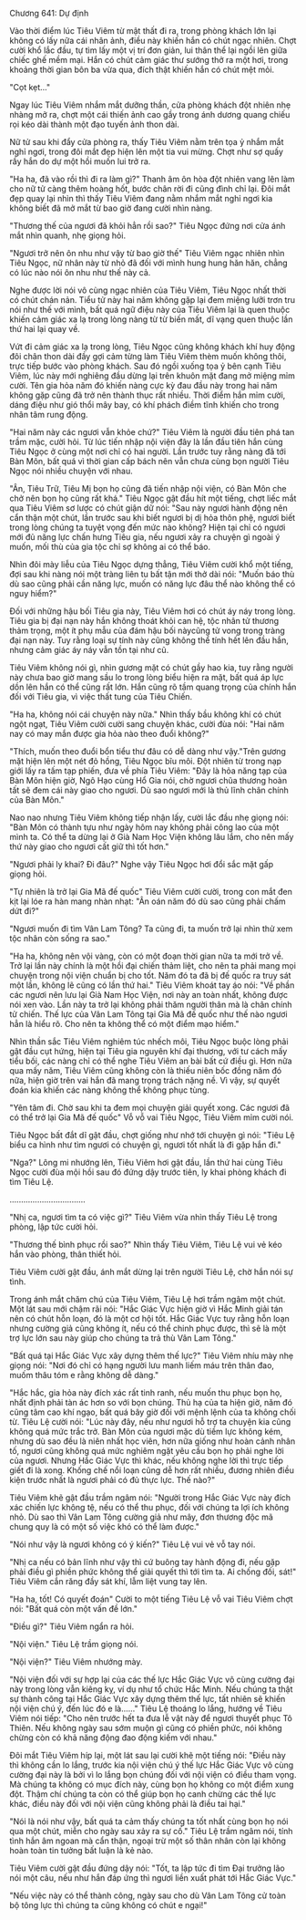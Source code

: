 




Chương 641: Dự định


Vào thời điểm lúc Tiêu Viêm từ mật thất đi ra, trong phòng khách lớn lại không có lấy nữa cái nhân ảnh, điều này khiến hắn có chút ngạc nhiên. Chợt cười khổ lắc đầu, tự tìm lấy một vị trí đơn giản, lui thân thể lại ngồi lên giữa chiếc ghế mềm mại. Hắn có chút cảm giác thư sướng thở ra một hơi, trong khoảng thời gian bôn ba vừa qua, đích thật khiến hắn có chút mệt mỏi.

"Cọt kẹt..."

Ngay lúc Tiêu Viêm nhắm mắt dưỡng thần, cửa phòng khách đột nhiên nhẹ nhàng mở ra, chợt một cái thiến ảnh cao gầy trong ánh dương quang chiếu rọi kéo dài thành một đạo tuyến ảnh thon dài.

Nữ tử sau khi đẩy cửa phòng ra, thấy Tiêu Viêm nằm trên tọa ỷ nhắm mắt nghỉ ngơi, trong đôi mắt đẹp hiện lên một tia vui mừng. Chợt như sợ quấy rầy hắn do dự một hồi muốn lui trở ra.

"Ha ha, đã vào rồi thì đi ra làm gì?" Thanh âm ôn hòa đột nhiên vang lên làm cho nữ tử càng thêm hoàng hốt, bước chân rời đi cũng đình chỉ lại. Đôi mắt đẹp quay lại nhìn thì thấy Tiêu Viêm đang nằm nhắm mắt nghỉ ngơi kia không biết đã mở mắt từ bao giờ đang cười nhìn nàng.

"Thương thế của ngươi đã khỏi hẳn rồi sao?" Tiêu Ngọc đứng nơi cửa ánh mắt nhìn quanh, nhẹ giọng hỏi.

"Ngươi trở nên ôn nhu như vậy từ bao giờ thế" Tiêu Viêm ngạc nhiên nhìn Tiêu Ngọc, nữ nhân này từ nhỏ đã đối với mình hung hung hăn hăn, chẳng có lúc nào nói ôn nhu như thế này cả.

Nghe được lời nói vô cùng ngạc nhiên của Tiêu Viêm, Tiêu Ngọc nhất thời có chút chán nản. Tiểu tử này hai năm không gặp lại đem miệng lưỡi trơn tru nói như thế với mình, bất quá ngữ điệu này của Tiêu Viêm lại là quen thuộc khiến cảm giác xa lạ trong lòng nàng từ từ biến mất, dĩ vạng quen thuộc lần thứ hai lại quay về.

Vứt đi cảm giác xa lạ trong lòng, Tiêu Ngọc cũng không khách khí huy động đôi chân thon dài đầy gợi cảm từng làm Tiêu Viêm thèm muốn không thôi, trực tiếp bước vào phòng khách. Sau đó ngồi xuống tọa ỷ bên cạnh Tiêu Viêm, lúc này mới nghiêng đầu dừng lại trên khuôn mặt đang mở miệng mỉm cười. Tên gia hỏa năm đó khiến nàng cực kỳ đau đầu này trong hai năm không gặp cũng đã trở nên thành thục rất nhiều. Thời điểm hắn mỉm cười, dáng điệu như gió thổi mây bay, có khí phách điềm tĩnh khiến cho trong nhân tâm rung động.

"Hai năm này các ngươi vẫn khỏe chứ?" Tiêu Viêm là người đầu tiên phá tan trầm mặc, cười hỏi. Từ lúc tiến nhập nội viện đây là lần đầu tiên hắn cùng Tiêu Ngọc ở cùng một nơi chỉ có hai người. Lần trước tuy rằng nàng đã tới Bàn Môn, bất quá vì thời gian cấp bách nên vẫn chưa cùng bọn người Tiêu Ngọc nói nhiều chuyện với nhau.

"Ân, Tiêu Trữ, Tiêu Mị bọn họ cũng đã tiến nhập nội viện, có Bàn Môn che chở nên bọn họ cũng rất khá." Tiêu Ngọc gật đầu hít một tiếng, chợt liếc mắt qua Tiêu Viêm sơ lược có chút giận dữ nói: "Sau này ngươi hành động nên cẩn thận một chút, lần trước sau khi biết ngươi bị dị hỏa thôn phệ, ngươi biết trong lòng chúng ta tuyệt vọng đến mức nào không? Hiện tại chỉ có ngươi mới đủ năng lực chấn hưng Tiêu gia, nếu ngươi xảy ra chuyện gì ngoài ý muốn, mối thù của gia tộc chỉ sợ không ai có thể báo.

Nhìn đôi mày liễu của Tiêu Ngọc dựng thẳng, Tiêu Viêm cười khổ một tiếng, đợi sau khi nàng nói một tràng liên tu bất tận mới thở dài nói: "Muốn báo thù dù sao cũng phải cần năng lực, muốn có năng lực đâu thể nào không thể có nguy hiểm?"

Đối với những hậu bối Tiêu gia này, Tiêu Viêm hơi có chút áy náy trong lòng. Tiêu gia bị đại nạn này hắn không thoát khỏi can hệ, tộc nhân tử thương thảm trọng, một ít phụ mẫu của đám hậu bối nàycũng tử vong trong tràng đại nạn này. Tuy rằng loại sự tính này cũng không thể tính hết lên đầu hắn, nhưng cảm giác áy náy vẫn tồn tại như cũ.

Tiêu Viêm không nói gì, nhìn gương mặt có chút gầy hao kia, tuy rằng người này chưa bao giờ mang sầu lo trong lòng biểu hiện ra mặt, bất quá áp lực dồn lên hắn có thể cũng rất lớn. Hắn cũng rõ tầm quang trọng của chính hắn đối với Tiêu gia, vì việc thất tung của Tiêu Chiến.

"Ha ha, không nói cái chuyện này nữa." Nhìn thấy bầu không khí có chút ngột ngạt, Tiêu Viêm cười cười sang chuyện khác, cười đùa nói: "Hai năm nay có may mắn được gia hỏa nào theo đuổi không?"

"Thích, muốn theo đuổi bổn tiểu thư đâu có dễ dàng như vậy."Trên gương mặt hiện lên một nét đỏ hồng, Tiêu Ngọc bĩu môi. Đột nhiên từ trong nạp giới lấy ra tấm tạp phiến, đưa về phía Tiêu Viêm: "Đây là hỏa năng tạp của Bàn Môn hiện giờ, Ngô Hạo cùng Hổ Gia nói, chờ ngươi chũa thương hoàn tất sẽ đem cái này giao cho ngươi. Dù sao ngươi mới là thủ lĩnh chân chính của Bàn Môn."

Nao nao nhưng Tiêu Viêm không tiếp nhận lấy, cười lắc đầu nhẹ giọng nói: "Bàn Môn có thành tựu như ngày hôm nay không phải công lao của một mình ta. Có thể ta dừng lại ở Già Nam Học Viện không lâu lắm, cho nên mấy thứ này giao cho ngươi cất giữ thì tốt hơn."

"Ngươi phải ly khai? Đi đâu?" Nghe vậy Tiêu Ngọc hơi đổi sắc mặt gấp giọng hỏi.

"Tự nhiên là trở lại Gia Mã đế quốc" Tiêu Viêm cười cười, trong con mắt đen kịt lại lóe ra hàn mang nhàn nhạt: "Ân oán năm đó dù sao cũng phải chấm dứt đi?"

"Ngươi muốn đi tìm Vân Lam Tông? Ta cũng đi, ta muốn trở lại nhìn thử xem tộc nhân còn sống ra sao."

"Ha ha, không nên vội vàng, còn có một đoạn thời gian nữa ta mới trở về. Trở lại lần này chính là một hồi đại chiến thảm liệt, cho nên ta phải mang mọi chuyện trong nội viện chuẩn bị cho tốt. Năm đó ta đã bị đế quốc ra truy sát một lần, không lẽ cũng có lần thứ hai." Tiêu Viêm khoát tay áo nói: "Về phần các ngươi nên lưu lại Già Nam Học Viện, nơi này an toàn nhất, không được nói xen vào. Lần này ta trở lại không phải thăm người thân mà là chân chính tử chiến. Thế lực của Vân Lam Tông tại Gia Mã đế quốc như thế nào ngươi hẳn là hiểu rõ. Cho nên ta không thể có một điểm mạo hiểm."

Nhìn thần sắc Tiêu Viêm nghiêm túc nhếch môi, Tiêu Ngọc buộc lòng phải gật đầu cụt hứng, hiện tại Tiêu gia nguyên khí đại thương, với tư cách mấy tiểu bối, các nàng chỉ có thể nghe Tiêu Viêm an bài bất cứ điều gì. Hơn nữa qua mấy năm, Tiêu Viêm cũng không còn là thiếu niên bốc đồng năm đó nữa, hiện giờ trên vai hắn đã mang trọng trách nặng nề. Vì vậy, sự quyết đoán kia khiến các nàng không thể không phục tùng.

"Yên tâm đi. Chờ sau khi ta đem mọi chuyện giải quyết xong. Các ngươi đã có thể trở lại Gia Mã đế quốc" Vỗ vỗ vai Tiêu Ngọc, Tiêu Viêm mỉm cười nói.

Tiêu Ngọc bất đắt dĩ gật đầu, chợt giống như nhớ tới chuyện gì nói: "Tiêu Lệ biểu ca hình như tìm ngươi có chuyện gì, ngươi tốt nhất là đi gặp hắn đi."

"Nga?" Lông mi nhướng lên, Tiêu Viêm hơi gật đầu, lần thứ hai cùng Tiêu Ngọc cười đùa mội hồi sau đó đứng dậy trước tiên, ly khai phòng khách đi tìm Tiêu Lệ.

.................................

"Nhị ca, ngươi tìm ta có việc gì?" Tiêu Viêm vừa nhìn thấy Tiêu Lệ trong phòng, lập tức cười hỏi.

"Thương thế bình phục rồi sao?" Nhìn thấy Tiêu Viêm, Tiêu Lệ vui vẻ kéo hắn vào phòng, thân thiết hỏi.

Tiêu Viêm cười gật đầu, ánh mắt dừng lại trên người Tiêu Lệ, chờ hắn nói sự tình.

Trong ánh mắt chăm chú của Tiêu Viêm, Tiêu Lệ hơi trầm ngâm một chút. Một lát sau mới chậm rãi nói: "Hắc Giác Vực hiện giờ vì Hắc Minh giải tán nên có chút hỗn loạn, đó là một cơ hội tốt. Hắc Giác Vực tuy rằng hỗn loạn nhưng cường giả cũng không ít, nếu có thể chinh phục được, thì sẽ là một trợ lực lớn sau này giúp cho chúng ta trả thù Vân Lam Tông."

"Bất quá tại Hắc Giác Vực xây dựng thêm thế lực?" Tiêu Viêm nhíu mày nhẹ giọng nói: "Nơi đó chỉ có hạng người lưu manh liếm máu trên thân đao, muốm thâu tóm e rằng không dễ dàng."

"Hắc hắc, gia hỏa này đích xác rất tinh ranh, nếu muốn thu phục bọn họ, nhất định phải tàn ác hơn so với bọn chúng. Thủ hạ của ta hiện giờ, năm đó cũng tâm cao khí ngạo, bất quá bây giờ đối với mệnh lệnh của ta không chối từ. Tiêu Lệ cười nói: "Lúc này đây, nếu như ngươi hỗ trợ ta chuyện kia cũng không quá mức trắc trở. Bàn Môn của ngươi mặc dù tiềm lực không kém, nhưng dù sao đều là niên nhất học viên, hơn nữa giống như hoàn cảnh nhân tố, ngươi cũng không quá mức nghiêm ngặt yêu cầu bọn họ phải nghe lời của ngươi. Nhưng Hắc Giác Vực thì khác, nếu không nghe lời thì trực tiếp giết đi là xong. Khống chế nổi loạn cũng dễ hơn rất nhiều, đương nhiên điều kiện trước nhất là ngươi phải có đủ thực lực. Thế nào?"

Tiêu Viêm khẽ gật đầu trầm ngâm nói: "Người trong Hắc Giác Vực này đích xác chiến lực không tệ, nếu có thể thu phục, đối với chúng ta lợi ích không nhỏ. Dù sao thì Vân Lam Tông cường giả như mây, đơn thương độc mã chung quy là có một số việc khó có thể làm được."

"Nói như vậy là ngươi không có ý kiến?" Tiêu Lệ vui vẻ vỗ tay nói.

"Nhị ca nếu có bản lĩnh như vậy thì cứ buông tay hành động đi, nếu gặp phải điều gì phiền phức không thể giải quyết thì tới tìm ta. Ai chống đối, sát!" Tiêu Viêm cắn răng đầy sát khí, lẫm liệt vung tay lên.

"Ha ha, tốt! Có quyết đoán" Cười to một tiếng Tiêu Lệ vỗ vai Tiêu Viêm chợt nói: "Bất quá còn một vấn đề lớn."

"Điều gì?" Tiêu Viêm ngẩn ra hỏi.

"Nội viện." Tiêu Lệ trầm giọng nói.

"Nội viện?" Tiêu Viêm nhướng mày.

"Nội viện đối với sự hợp lại của các thế lực Hắc Giác Vực vô cùng cường đại này trong lòng vẫn kiêng kỵ, ví dụ như tổ chức Hắc Minh. Nếu chúng ta thật sự thành công tại Hắc Giác Vực xây dựng thêm thế lực, tất nhiên sẽ khiến nội viện chú ý, đến lúc đó e là......" Tiêu Lệ thoáng lo lắng, hướng về Tiêu Viêm nói tiếp: "Cho nên trước hết ta đưa lễ vật này để ngươi thuyết phục Tô Thiên. Nếu không ngày sau sớm muộn gì cũng có phiền phức, nói không chừng còn có khả năng động đao động kiếm với nhau."

Đôi mắt Tiêu Viêm híp lại, một lát sau lại cười khẽ một tiếng nói: "Điều này thì không cần lo lắng, trước kia nội viện chú ý thế lực Hắc Giác Vực vô cùng cường đại này là bởi vì lo lắng bọn chúng đối với nội viện có điều tham vọng. Mà chúng ta không có mục đích này, cùng bọn họ không co một điểm xung đột. Thậm chí chúng ta còn có thể giúp bọn họ canh chừng các thế lực khác, điều này đối với nội viện cũng không phải là điều tai hại."

"Nói là nói như vậy, bất quá ta cảm thấy chúng ta tốt nhất cùng bọn họ nói qua một chút, miễn cho ngày sau xảy ra sự cố." Tiêu Lệ trầm ngâm nói, tính tình hắn âm ngoan mà cẩn thận, ngoại trừ một số thân nhân còn lại không hoàn toàn tin tưởng bất luận là kẻ nào.

Tiêu Viêm cười gật đầu đứng dậy nói: "Tốt, ta lập tức đi tìm Đại trưởng lão nói một câu, nếu như hắn đáp ứng thì ngươi liền xuất phát tới Hắc Giác Vực."

"Nếu việc này có thể thành công, ngày sau cho dù Vân Lam Tông cử toàn bộ tông lực thì chúng ta cũng không có chút e ngại!"




